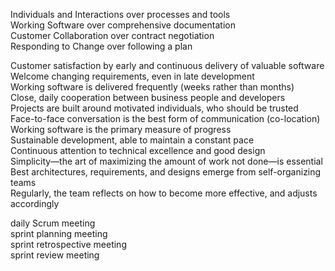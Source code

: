 Individuals and Interactions over processes and tools<br>
Working Software over comprehensive documentation<br>
Customer Collaboration over contract negotiation<br>
Responding to Change over following a plan<br>


Customer satisfaction by early and continuous delivery of valuable software<br>
Welcome changing requirements, even in late development<br>
Working software is delivered frequently (weeks rather than months)<br>
Close, daily cooperation between business people and developers<br>
Projects are built around motivated individuals, who should be trusted<br>
Face-to-face conversation is the best form of communication (co-location)<br>
Working software is the primary measure of progress<br>
Sustainable development, able to maintain a constant pace<br>
Continuous attention to technical excellence and good design<br>
Simplicity—the art of maximizing the amount of work not done—is essential<br>
Best architectures, requirements, and designs emerge from self-organizing teams<br>
Regularly, the team reflects on how to become more effective, and adjusts accordingly<br>


daily Scrum meeting<br>
sprint planning meeting<br>
sprint retrospective meeting<br>
sprint review meeting<br>
